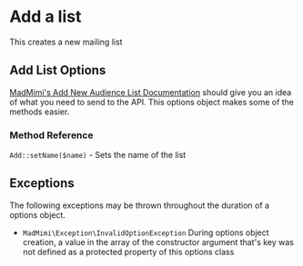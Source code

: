 # Add a list

This creates a new mailing list

## Add List Options

[MadMimi's Add New Audience List Documentation](https://madmimi.com/developer/lists/add-new-audience-list) should give you an idea
of what you need to send to the API.  This options object makes some of the methods easier.

### Method Reference

`Add::setName($name)` - Sets the name of the list

## Exceptions

The following exceptions may be thrown throughout the duration of a options object.

- `MadMimi\Exception\InvalidOptionException` During options object creation, a value in the array of the constructor argument that's key was not defined as a protected property of this options class
